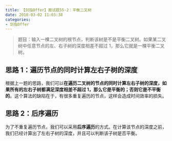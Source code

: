 ```yaml
---
title: 【剑指Offer】面试题55-2：平衡二叉树
date: 2018-03-02 11:03:38
categories:
- 剑指Offer
---
```


> 题目：输入一棵二叉树的根节点，判断该树是不是平衡二叉树。如果某二叉树中任意节点的左、右子树的深度相差不超过 1，那么它就是一棵平衡二叉树。

<!-- more -->

## 思路 1：遍历节点的同时计算左右子树的深度

根据上一题的思路，我们可以**在遍历二叉树的节点的同时计算左右子树的深度，如果所有的左右子树都满足深度相差不超过 1，那么它是平衡的；否则它是不平衡的**。这个算法的缺陷在于，有很多重复遍历的节点，这样会造成时间效率的损失。

## 思路 2：后序遍历

为了不重复遍历节点，我们可以采用**后序遍历**的方式。在计算该节点的深度之前，我们已经计算出了左右子树的深度，并且可以判断该子树是否平衡。
